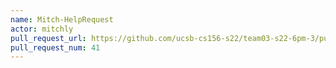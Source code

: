```yaml
---
name: Mitch-HelpRequest
actor: mitchly
pull_request_url: https://github.com/ucsb-cs156-s22/team03-s22-6pm-3/pull/41
pull_request_num: 41
---
```

